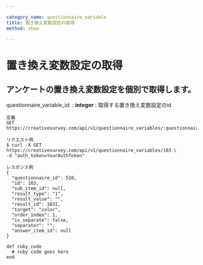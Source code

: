 ```yaml
---

category_name: questionnaire_variable
title: 置き換え変数設定の取得
method: show

---
```


# 置き換え変数設定の取得

## アンケートの置き換え変数設定を個別で取得します。

questionnaire_variable_id:
: __integer__
: 取得する置き換え変数設定のid

~~~
定義
GET https://creativesurvey.com/api/v1/questionnaire_variables/:questionnaire_variable_id

リクエスト例
$ curl -X GET https://creativesurvey.com/api/v1/questionnaire_variables/103 \
-d "auth_token=YourAuthToken"

レスポンス例
{
  "questionnaire_id": 510,
  "id": 103,
  "sub_item_id": null,
  "result_type": "1",
  "result_value": "",
  "result_id": 1831,
  "target": "color",
  "order_index": 1,
  "is_separate": false,
  "separator": "",
  "answer_item_id": null
}

~~~

~~~
def ruby_code
  # ruby code goes here
end
~~~

